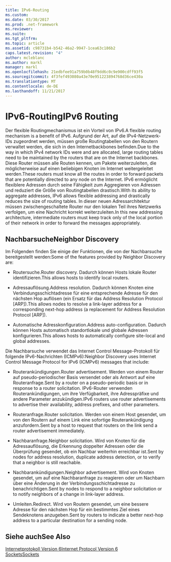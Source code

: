 ```yaml
---
title: IPv6-Routing
ms.custom: 
ms.date: 03/30/2017
ms.prod: .net-framework
ms.reviewer: 
ms.suite: 
ms.tgt_pltfrm: 
ms.topic: article
ms.assetid: c98731b4-b542-46a2-9947-1cea63c186b2
caps.latest.revision: "4"
author: mcleblanc
ms.author: markl
manager: markl
ms.openlocfilehash: 21edbfee91a759b0b48f9dd6c0c9e900cdff93f5
ms.sourcegitcommit: 4f3fef493080a43e70e951223894768d36ce430a
ms.translationtype: MT
ms.contentlocale: de-DE
ms.lasthandoff: 11/21/2017
---
```

# <a name="ipv6-routing"></a><span data-ttu-id="daa1c-102">IPv6-Routing</span><span class="sxs-lookup"><span data-stu-id="daa1c-102">IPv6 Routing</span></span>
<span data-ttu-id="daa1c-103">Der flexible Routingmechanismus ist ein Vorteil von IPv6.</span><span class="sxs-lookup"><span data-stu-id="daa1c-103">A flexible routing mechanism is a benefit of IPv6.</span></span> <span data-ttu-id="daa1c-104">Aufgrund der Art, auf die IPv4-Netzwerk-IDs zugeordnet werden, müssen große Routingtabellen von den Routern verwaltet werden, die sich in den Internetbackbones befinden.</span><span class="sxs-lookup"><span data-stu-id="daa1c-104">Due to the way in which IPv4 network IDs were and are allocated, large routing tables need to be maintained by the routers that are on the Internet backbones.</span></span> <span data-ttu-id="daa1c-105">Diese Router müssen alle Routen kennen, um Pakete weiterzuleiten, die möglicherweise auf einen beliebigen Knoten im Internet weitergeleitet werden.</span><span class="sxs-lookup"><span data-stu-id="daa1c-105">These routers must know all the routes in order to forward packets that are potentially directed to any node on the Internet.</span></span> <span data-ttu-id="daa1c-106">IPv6 ermöglicht flexiblere Adressen durch seine Fähigkeit zum Aggregieren von Adressen und reduziert die Größe von Routingtabellen drastisch.</span><span class="sxs-lookup"><span data-stu-id="daa1c-106">With its ability to aggregate addresses, IPv6 allows flexible addressing and drastically reduces the size of routing tables.</span></span> <span data-ttu-id="daa1c-107">In dieser neuen Adressarchitektur müssen zwischengeschaltete Router nur den lokalen Teil ihres Netzwerks verfolgen, um eine Nachricht korrekt weiterzuleiten.</span><span class="sxs-lookup"><span data-stu-id="daa1c-107">In this new addressing architecture, intermediate routers must keep track only of the local portion of their network in order to forward the messages appropriately.</span></span>  
  
## <a name="neighbor-discovery"></a><span data-ttu-id="daa1c-108">Nachbarsuche</span><span class="sxs-lookup"><span data-stu-id="daa1c-108">Neighbor Discovery</span></span>  
 <span data-ttu-id="daa1c-109">Im Folgenden finden Sie einige der Funktionen, die von der Nachbarsuche bereitgestellt werden:</span><span class="sxs-lookup"><span data-stu-id="daa1c-109">Some of the features provided by Neighbor Discovery are:</span></span>  
  
-   <span data-ttu-id="daa1c-110">Routersuche.</span><span class="sxs-lookup"><span data-stu-id="daa1c-110">Router discovery.</span></span> <span data-ttu-id="daa1c-111">Dadurch können Hosts lokale Router identifizieren.</span><span class="sxs-lookup"><span data-stu-id="daa1c-111">This allows hosts to identify local routers.</span></span>  
  
-   <span data-ttu-id="daa1c-112">Adressauflösung.</span><span class="sxs-lookup"><span data-stu-id="daa1c-112">Address resolution.</span></span> <span data-ttu-id="daa1c-113">Dadurch können Knoten eine Verbindungsschichtadresse für eine entsprechende Adresse für den nächsten Hop auflösen (ein Ersatz für das Address Resolution Protocol [ARP]).</span><span class="sxs-lookup"><span data-stu-id="daa1c-113">This allows nodes to resolve a link-layer address for a corresponding next-hop address (a replacement for Address Resolution Protocol [ARP]).</span></span>  
  
-   <span data-ttu-id="daa1c-114">Automatische Adresskonfiguration.</span><span class="sxs-lookup"><span data-stu-id="daa1c-114">Address auto-configuration.</span></span> <span data-ttu-id="daa1c-115">Dadurch können Hosts automatisch standortlokale und globale Adressen konfigurieren.</span><span class="sxs-lookup"><span data-stu-id="daa1c-115">This allows hosts to automatically configure site-local and global addresses.</span></span>  
  
 <span data-ttu-id="daa1c-116">Die Nachbarsuche verwendet das Internet Control Message-Protokoll für folgende IPv6-Nachrichten (ICMPv6):</span><span class="sxs-lookup"><span data-stu-id="daa1c-116">Neighbor Discovery uses Internet Control Message Protocol for IPv6 (ICMPv6) messages that include:</span></span>  
  
-   <span data-ttu-id="daa1c-117">Routerankündigungen.</span><span class="sxs-lookup"><span data-stu-id="daa1c-117">Router advertisement.</span></span> <span data-ttu-id="daa1c-118">Werden von einem Router auf pseudo-periodischer Basis versendet oder als Antwort auf eine Routeranfrage.</span><span class="sxs-lookup"><span data-stu-id="daa1c-118">Sent by a router on a pseudo-periodic basis or in response to a router solicitation.</span></span> <span data-ttu-id="daa1c-119">IPv6-Router verwenden Routerankündigungen, um ihre Verfügbarkeit, ihre Adresspräfixe und andere Parameter anzukündigen.</span><span class="sxs-lookup"><span data-stu-id="daa1c-119">IPv6 routers use router advertisements to advertise their availability, address prefixes, and other parameters.</span></span>  
  
-   <span data-ttu-id="daa1c-120">Routeranfrage.</span><span class="sxs-lookup"><span data-stu-id="daa1c-120">Router solicitation.</span></span> <span data-ttu-id="daa1c-121">Werden von einem Host gesendet, um von den Routern auf einem Link eine sofortige Routerankündigung anzufordern.</span><span class="sxs-lookup"><span data-stu-id="daa1c-121">Sent by a host to request that routers on the link send a router advertisement immediately.</span></span>  
  
-   <span data-ttu-id="daa1c-122">Nachbaranfrage.</span><span class="sxs-lookup"><span data-stu-id="daa1c-122">Neighbor solicitation.</span></span> <span data-ttu-id="daa1c-123">Wird von Knoten für die Adressauflösung, die Erkennung doppelter Adressen oder die Überprüfung gesendet, ob ein Nachbar weiterhin erreichbar ist.</span><span class="sxs-lookup"><span data-stu-id="daa1c-123">Sent by nodes for address resolution, duplicate address detection, or to verify that a neighbor is still reachable.</span></span>  
  
-   <span data-ttu-id="daa1c-124">Nachbarankündigungen.</span><span class="sxs-lookup"><span data-stu-id="daa1c-124">Neighbor advertisement.</span></span> <span data-ttu-id="daa1c-125">Wird von Knoten gesendet, um auf eine Nachbaranfrage zu reagieren oder um Nachbarn über eine Änderung in der Verbindungsschichtadresse zu benachrichtigen.</span><span class="sxs-lookup"><span data-stu-id="daa1c-125">Sent by nodes to respond to a neighbor solicitation or to notify neighbors of a change in link-layer address.</span></span>  
  
-   <span data-ttu-id="daa1c-126">Umleiten.</span><span class="sxs-lookup"><span data-stu-id="daa1c-126">Redirect.</span></span> <span data-ttu-id="daa1c-127">Wird von Routern gesendet, um eine bessere Adresse für den nächsten Hop für ein bestimmtes Ziel eines Sendeknotens anzugeben.</span><span class="sxs-lookup"><span data-stu-id="daa1c-127">Sent by routers to indicate a better next-hop address to a particular destination for a sending node.</span></span>  
  
## <a name="see-also"></a><span data-ttu-id="daa1c-128">Siehe auch</span><span class="sxs-lookup"><span data-stu-id="daa1c-128">See Also</span></span>  
 [<span data-ttu-id="daa1c-129">Internetprotokoll Version 6</span><span class="sxs-lookup"><span data-stu-id="daa1c-129">Internet Protocol Version 6</span></span>](../../../docs/framework/network-programming/internet-protocol-version-6.md)  
 [<span data-ttu-id="daa1c-130">Sockets</span><span class="sxs-lookup"><span data-stu-id="daa1c-130">Sockets</span></span>](../../../docs/framework/network-programming/sockets.md)
